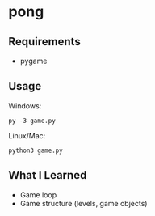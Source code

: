 # pong

## Requirements
- pygame

## Usage
Windows: 
```
py -3 game.py
```
Linux/Mac: 
```
python3 game.py
```
## What I Learned
- Game loop 
- Game structure (levels, game objects)
